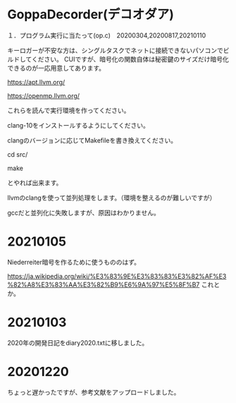 # GoppaDecorder(デコオダア)

１．プログラム実行に当たって(op.c)　20200304,20200817,20210110

キーロガーが不安な方は、シングルタスクでネットに接続できないパソコンでビルドしてください。
CUIですが、暗号化の関数自体は秘密鍵のサイズだけ暗号化できるのが一応用意してあります。

https://apt.llvm.org/

https://openmp.llvm.org/

これらを読んで実行環境を作ってください。

clang-10をインストールするようにしてください。

clangのバージョンに応じてMakefileを書き換えてください。

cd src/

make

とやれば出来ます。

llvmのclangを使って並列処理をします。（環境を整えるのが難しいですが）

gccだと並列化に失敗しますが、原因はわかりません。

# 20210105

Niederreiter暗号を作るために使うもののはず。

https://ja.wikipedia.org/wiki/%E3%83%9E%E3%83%83%E3%82%AF%E3%82%A8%E3%83%AA%E3%82%B9%E6%9A%97%E5%8F%B7
これとか。

# 20210103

2020年の開発日記をdiary2020.txtに移しました。

# 20201220

ちょっと遅かったですが、参考文献をアップロードしました。


